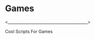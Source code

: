# Games
&lt;_________________________________________>
                      
Cool Scripts For Games
